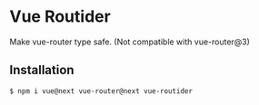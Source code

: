 # Vue Routider

Make vue-router type safe.
(Not compatible with vue-router@3)

## Installation
```shell
$ npm i vue@next vue-router@next vue-routider
```

